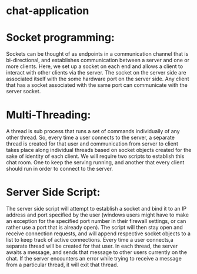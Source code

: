 # chat-application

# Socket programming:

Sockets can be thought of as endpoints in a communication channel that is bi-directional, 
and establishes communication between a server and one or more clients. Here, we set up a socket on 
each end and allows a client to interact with other clients via the server. The socket on the server 
side are associated itself with the some hardware port on the server side. Any client that has a socket associated 
with the same port can communicate with the server socket.


# Multi-Threading:

A thread is sub process that runs a set of commands individually of any other thread. So, every time a user 
connects to the server, a separate thread is created for that user and communication from server to client 
takes place along individual threads based on socket objects created for the sake of identity of each client.
We will require two scripts to establish this chat room. One to keep the serving running, and another that every 
client should run in order to connect to the server.

# Server Side Script:

The server side script will attempt to establish a socket and bind it to an IP address and port specified by the user 
(windows users might have to make an exception for the specified port number in their firewall settings, or can rather 
use a port that is already open). The script will then stay open and receive connection requests, and will append respective 
socket objects to a list to keep track of active connections. Every time a user connects,a separate thread will be created 
for that user. In each thread, the server awaits a message, and sends that message to other users currently on the chat. If 
the server encounters an error while trying to receive a message from a particular thread, it will exit that thread.

